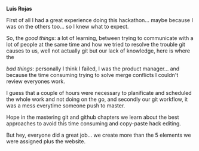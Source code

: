 **Luis Rojas**

First of all I had a great experience doing this hackathon... maybe because I was on the others too... so I knew what to expect.

So, the *good things*: a lot of learning, between trying to communicate with a lot of people at the same time and how we tried
to resolve the trouble git causes to us, well not actually git but our lack of knowledge, here is where the

*bad things*: personally I think I failed, I was the product manager... and because the time consuming trying to solve merge
conflicts I couldn't review everyones work. 

I guess that a couple of hours were necessary to planificate and scheduled the whole work
and not doing on the go, and secondly our git workflow, it was a mess everytime someone push to master. 

Hope in the mastering git and github chapters we learn about the best approaches to avoid this time consuming and copy-paste
hack editing.

But hey, everyone did a great job... we create more than the 5 elements we were assigned plus the website.
